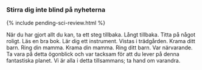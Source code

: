 ### Stirra dig inte blind på nyheterna 

{% include pending-sci-review.html %}

När du har gjort allt du kan, ta ett steg tillbaka. Långt tillbaka. Titta på något roligt. Läs en bra bok. Lär dig ett instrument. Vistas i trädgården. Krama ditt barn. Ring din mamma. Krama din mamma. Ring ditt barn. Var närvarande. Ta vara på detta ögonblick och var tacksam för att du lever på denna fantastiska planet. Vi är alla i detta tillsammans; ta hand om varandra.
